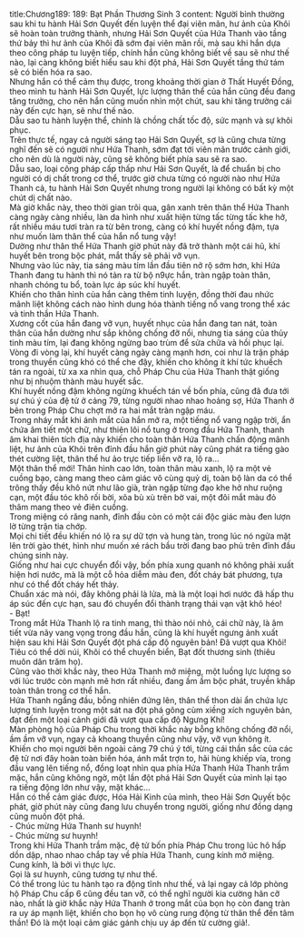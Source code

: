 title:Chương189: 189: Bạt Phần Thương Sinh 3
content:
Người bình thường sau khi tu hành Hải Sơn Quyết đến luyện thể đại viên mãn, hư ảnh của Khôi sẽ hoàn toàn trưởng thành, nhưng Hải Sơn Quyết của Hứa Thanh vào tầng thứ bảy thì hư ảnh của Khôi đã sớm đại viên mãn rồi, mà sau khi hắn dựa theo công pháp tu luyện tiếp, chính hắn cũng không biết về sau sẽ như thế nào, lại càng không biết hiểu sau khi đột phá, Hải Sơn Quyết tầng thứ tám sẽ có biến hóa ra sao.<br>Nhưng hắn có thể cảm thụ được, trong khoảng thời gian ở Thất Huyết Đồng, theo mình tu hành Hải Sơn Quyết, lực lượng thân thể của hắn cũng đều đang tăng trưởng, cho nên hắn cũng muốn nhìn một chút, sau khi tăng trưởng cái này đến cực hạn, sẽ như thế nào.<br>Dẫu sao tu hành luyện thể, chính là chồng chất tốc độ, sức mạnh và sự khôi phục.<br>Trên thực tế, ngay cả người sáng tạo Hải Sơn Quyết, sợ là cũng chưa từng nghĩ đến sẽ có người như Hứa Thanh, sớm đạt tới viên mãn trước cảnh giới, cho nên dù là người này, cũng sẽ không biết phía sau sẽ ra sao.<br>Dẫu sao, loại công pháp cấp thấp như Hải Sơn Quyết, là để chuẩn bị cho người có dị chất trong cơ thể, trước giờ chưa từng có người nào như Hứa Thanh cả, tu hành Hải Sơn Quyết nhưng trong người lại không có bất kỳ một chút dị chất nào.<br>Mà giờ khắc này, theo thời gian trôi qua, gân xanh trên thân thể Hứa Thanh càng ngày càng nhiều, làn da hình như xuất hiện từng tấc từng tấc khe hở, rất nhiều máu tươi tràn ra từ bên trong, càng có khí huyết nồng đậm, tựa như muốn làm thân thể của hắn nổ tung vậy!<br>Dường như thân thể Hứa Thanh giờ phút này đã trở thành một cái hũ, khí huyết bên trong bộc phát, mắt thấy sẽ phải vỡ vụn.<br>Nhưng vào lúc này, tia sáng màu tím lần đầu tiên nở rộ sớm hơn, khi Hứa Thanh đang tu hành thì nó tản ra từ bộ n9ực hắn, tràn ngập toàn thân, nhanh chóng tu bổ, toàn lực áp súc khí huyết.<br>Khiến cho thân hình của hắn càng thêm tinh luyện, đồng thời đau nhức mãnh liệt không cách nào hình dung hóa thành tiếng nổ vang trong thể xác và tinh thần Hứa Thanh.<br>Xương cốt của hắn đang vỡ vụn, huyết nhục của hắn đang tan nát, toàn thân của hắn dường như sắp không chống đỡ nổi, nhưng tia sáng của thủy tinh màu tím, lại đang không ngừng bao trùm để sửa chữa và hồi phục lại.<br>Vòng đi vòng lại, khí huyết càng ngày càng mạnh hơn, coi như là trận pháp trong thuyền cũng khó có thể che đậy, khiến cho không ít khí tức khuếch tán ra ngoài, từ xa xa nhìn qua, chỗ Pháp Chu của Hứa Thanh thật giống như bị nhuộm thành màu huyết sắc.<br>Khí huyết nồng đậm không ngừng khuếch tán về bốn phía, cũng đã đưa tới sự chú ý của đệ tử ở cảng 79, từng người nhao nhao hoảng sợ, Hứa Thanh ở bên trong Pháp Chu chợt mở ra hai mắt tràn ngập máu.<br>Trong nháy mắt khi ánh mắt của hắn mở ra, một tiếng nổ vang ngập trời, ẩn chứa âm tiết một chữ, như thiên lôi nổ tung ở trong đầu Hứa Thanh, thanh âm khai thiên tích địa này khiến cho toàn thân Hứa Thanh chấn động mãnh liệt, hư ảnh của Khôi trên đỉnh đầu hắn giờ phút này cũng phát ra tiếng gào thét cường liệt, thân thể hư ảo trực tiếp liền vỡ ra, lộ ra...<br>Một thân thể mới! Thân hình cao lớn, toàn thân màu xanh, lộ ra một vẻ cuồng bạo, càng mang theo cảm giác vô cùng quỷ dị, toàn bộ làn da có thể trông thấy đều khô nứt như lão già, tràn ngập từng đạo khe hở như ruộng cạn, một đầu tóc khô rối bời, xõa bù xù trên bờ vai, một đôi mắt màu đỏ thâm mang theo vẻ điên cuồng.<br>Trong miệng có răng nanh, đỉnh đầu còn có một cái độc giác màu đen lượn lờ từng trận tia chớp.<br>Mọi chi tiết đều khiến nó lộ ra sự dữ tợn và hung tàn, trong lúc nó ngửa mặt lên trời gào thét, hình như muốn xé rách bầu trời đang bao phủ trên đỉnh đầu chúng sinh này.<br>Giống như hai cực chuyển đổi vậy, bốn phía xung quanh nó không phải xuất hiện hơi nước, mà là một cỗ hỏa diễm màu đen, đốt cháy bát phương, tựa như có thể đốt cháy hết thảy.<br>Chuẩn xác mà nói, đây không phải là lửa, mà là một loại hơi nước đã hấp thu áp súc đến cực hạn, sau đó chuyển đổi thành trạng thái vạn vật khô héo!<br>- Bạt!<br>Trong mắt Hứa Thanh lộ ra tinh mang, thì thào nói nhỏ, cái chữ này, là âm tiết vừa nãy vang vọng trong đầu hắn, cũng là khí huyết ngưng ảnh xuất hiện sau khi Hải Sơn Quyết đột phá cấp độ nguyên bản! Đã vượt qua Khôi! Tiêu có thể dời núi, Khôi có thể chuyển biển, Bạt đốt thương sinh (thiêu muôn dân trăm họ).<br>Cũng vào thời khắc này, theo Hứa Thanh mở miệng, một luồng lực lượng so với lúc trước còn mạnh mẽ hơn rất nhiều, đang ầm ầm bộc phát, truyền khắp toàn thân trong cơ thể hắn.<br>Hứa Thanh ngẩng đầu, bỗng nhiên đứng lên, thân thể thon dài ẩn chứa lực lượng tinh luyện trong một sát na đột phá gông cùm xiềng xích nguyên bản, đạt đến một loại cảnh giới đã vượt qua cấp độ Ngưng Khí!<br>Màn phòng hộ của Pháp Chu trong thời khắc này bỗng không chống đỡ nổi, ầm ầm vỡ vụn, ngay cả khoang thuyền cũng như vậy, vỡ vụn không ít.<br>Khiến cho mọi người bên ngoài cảng 79 chú ý tới, từng cái thần sắc của các đệ tử nơi đây hoàn toàn biến hóa, ánh mắt trợn to, hãi hùng khiếp vía, trong đầu vang lên tiếng nổ, đồng loạt nhìn qua phía Hứa Thanh Hứa Thanh trầm mặc, hắn cũng không ngờ, một lần đột phá Hải Sơn Quyết của mình lại tạo ra tiếng động lớn như vậy, mặt khác...<br>Hắn có thể cảm giác được, Hóa Hải Kinh của mình, theo Hải Sơn Quyết bộc phát, giờ phút này cũng đang lưu chuyển trong người, giống như đồng dạng cũng muốn đột phá.<br>- Chúc mừng Hứa Thanh sư huynh!<br>- Chúc mừng sư huynh!<br>Trong khi Hứa Thanh trầm mặc, đệ tử bốn phía Pháp Chu trong lúc hô hấp dồn dập, nhao nhao chắp tay về phía Hứa Thanh, cung kính mở miệng.<br>Cung kính, là bởi vì thực lực.<br>Gọi là sư huynh, cũng tương tự như thế.<br>Có thể trong lúc tu hành tạo ra động tĩnh như thế, vả lại ngay cả lớp phòng hộ Pháp Chu cấp 6 cũng đều tan vỡ, có thể nghĩ người kia cường hãn cỡ nào, nhất là giờ khắc này Hứa Thanh ở trong mắt của bọn họ còn đang tràn ra uy áp mạnh liệt, khiến cho bọn họ vô cùng rung động từ thân thể đến tâm thần! Đó là một loại cảm giác gánh chịu uy áp đến từ cường giả!.<br>